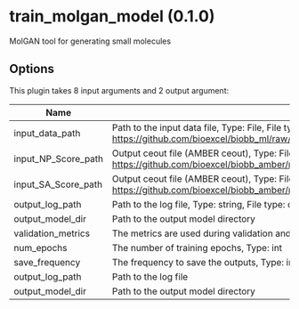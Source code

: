 # train_molgan_model (0.1.0)

MolGAN tool for generating small molecules

## Options

This plugin takes 8 input arguments and 2 output argument:

| Name          | Description             | I/O    | Type   | Default |
|---------------|-------------------------|--------|--------|---------|
| input_data_path | Path to the input data file, Type: File, File type: input, Accepted formats: pkl, Example file: https://github.com/bioexcel/biobb_ml/raw/master/biobb_ml/test/reference/classification/ref_output_model_support_vector_machine.pkl | Input | File | File |
| input_NP_Score_path | Output ceout file (AMBER ceout), Type: File, File type: input, Accepted formats: gz, Example file: https://github.com/bioexcel/biobb_amber/raw/master/biobb_amber/test/data/cphstats/sander.ceout.gz | Input | File | File |
| input_SA_Score_path | Output ceout file (AMBER ceout), Type: File, File type: input, Accepted formats: gz, Example file: https://github.com/bioexcel/biobb_amber/raw/master/biobb_amber/test/data/cphstats/sander.ceout.gz | Input | File | File |
| output_log_path | Path to the log file, Type: string, File type: output, Accepted formats: log | Input | string | string |
| output_model_dir | Path to the output model directory | Input | string | string |
| validation_metrics | The metrics are used during validation and testing | Input | string | string |
| num_epochs | The number of training epochs, Type: int | Input | int | int |
| save_frequency | The frequency to save the outputs, Type: int | Input | int | int |
| output_log_path | Path to the log file | Output | File | File |
| output_model_dir | Path to the output model directory | Output | Directory | Directory |
